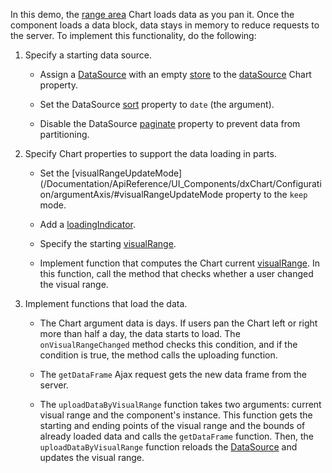 In this demo, the [range area](https://js.devexpress.com/Demos/WidgetsGallery/Demo/Charts/RangeArea/) Chart loads data as you pan it. Once the component loads a data block, data stays in memory to reduce requests to the server. To implement this functionality, do the following:

1. Specify a starting data source.

    - Assign a [DataSource](/Documentation/ApiReference/Data_Layer/DataSource/) with an empty [store](/Documentation/ApiReference/Data_Layer/DataSource/Configuration/store/) to the [dataSource](/Documentation/ApiReference/UI_Components/dxChart/Configuration/#dataSource) Chart property.

    - Set the DataSource [sort](/Documentation/ApiReference/Data_Layer/DataSource/Configuration/#sort) property to `date` (the argument).

    - Disable the DataSource [paginate](/Documentation/ApiReference/Data_Layer/DataSource/Configuration/#paginate) property to prevent data from partitioning.

2. Specify Chart properties to support the data loading in parts.

    - Set the [visualRangeUpdateMode](/Documentation/ApiReference/UI_Components/dxChart/Configuration/argumentAxis/#visualRangeUpdateMode property to the `keep` mode.

    - Add a [loadingIndicator](/Documentation/ApiReference/UI_Components/dxChart/Configuration/loadingIndicator/).

    - Specify the starting [visualRange](/Documentation/ApiReference/UI_Components/dxChart/Configuration/argumentAxis/visualRange/).
    
    - Implement function that computes the Chart current [visualRange](/Documentation/ApiReference/UI_Components/dxChart/Configuration/argumentAxis/visualRange/). In this function, call the method that checks whether a user changed the visual range.

3. Implement functions that load the data.

    - The Chart argument data is days. If users pan the Chart left or right more than half a day, the data starts to load. The `onVisualRangeChanged` method checks this condition, and if the condition is true, the method calls the uploading function.

    - The `getDataFrame` Ajax request gets the new data frame from the server.

    - The `uploadDataByVisualRange` function takes two arguments: current visual range and the component's instance. This function gets the starting and ending points of the visual range and the bounds of already loaded data and calls the `getDataFrame` function. Then, the `uploadDataByVisualRange` function reloads the [DataSource](/Documentation/ApiReference/Data_Layer/DataSource/) and updates the visual range.

    